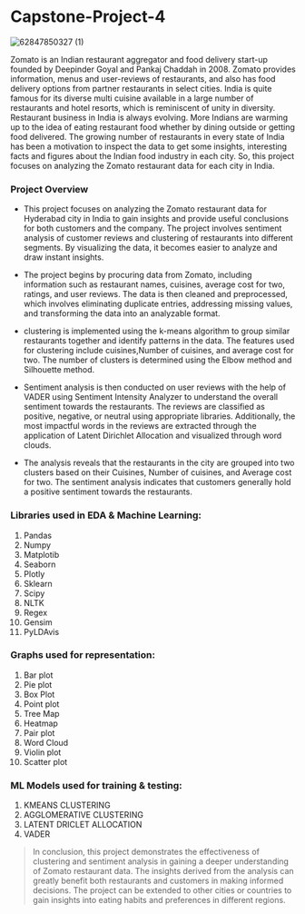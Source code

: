 # Capstone-Project-4
![62847850327 (1)](https://github.com/Harishkmr33/Capstone-Project-4/assets/122456211/59b55a7e-23fe-46d2-a085-cc4cb696bd35)

Zomato is an Indian restaurant aggregator and food delivery start-up founded by Deepinder Goyal and Pankaj Chaddah in 2008. Zomato provides information, menus and user-reviews of restaurants, and also has food delivery options from partner restaurants in select cities. India is quite famous for its diverse multi cuisine available in a large number of restaurants and hotel resorts, which is reminiscent of unity in diversity. Restaurant business in India is always evolving. More Indians are warming up to the idea of eating restaurant food whether by dining outside or getting food delivered. The growing number of restaurants in every state of India has been a motivation to inspect the data to get some insights, interesting facts and figures about the Indian food industry in each city. So, this project focuses on analyzing the Zomato restaurant data for each city in India.


### Project Overview

* This project focuses on analyzing the Zomato restaurant data for Hyderabad city in 
India to gain insights and provide useful conclusions for both customers and the company. The project involves sentiment analysis of customer reviews and clustering of restaurants into different segments. By visualizing the data, it becomes easier to analyze and draw instant insights.

* The project begins by procuring data from Zomato, including information such as restaurant names, cuisines, average cost for two, ratings, and user reviews. The data is then cleaned and preprocessed, which involves eliminating duplicate entries, addressing missing values, and transforming the data into an analyzable format.

* clustering is implemented using the k-means algorithm to group similar restaurants together and identify patterns in the data. The features used for clustering include cuisines,Number of cuisines, and average cost for two. The number of clusters is determined using the Elbow method and Silhouette method.

* Sentiment analysis is then conducted on user reviews with the help of VADER using Sentiment Intensity Analyzer to understand the overall sentiment towards the restaurants. The reviews are classified as positive, negative, or neutral using appropriate libraries. Additionally, the most impactful words in the reviews are extracted through the application of Latent Dirichlet Allocation and visualized through word clouds.

* The analysis reveals that the restaurants in the city are grouped into two clusters based on their Cuisines, Number of cuisines, and Average cost for two. The sentiment analysis indicates that customers generally hold a positive sentiment towards the restaurants.

### **Libraries used in EDA & Machine Learning:**
1. Pandas
2. Numpy
3. Matplotib
4. Seaborn
5. Plotly
6. Sklearn
7. Scipy
8. NLTK
9. Regex 
10. Gensim
11. PyLDAvis


### **Graphs used for representation:**
1. Bar plot
2. Pie plot
3. Box Plot
4. Point plot
5. Tree Map
6. Heatmap
7. Pair plot
8. Word Cloud
9. Violin plot
10. Scatter plot


### **ML Models used for training & testing:**
1. KMEANS CLUSTERING
2. AGGLOMERATIVE CLUSTERING
3. LATENT DRICLET ALLOCATION
4. VADER

> In conclusion, this project demonstrates the effectiveness of clustering and sentiment analysis in gaining a deeper understanding of Zomato restaurant data. The insights derived from the analysis can greatly benefit both restaurants and customers in making informed decisions. The project can be extended to other cities or countries to gain insights into eating habits and preferences in different regions.


